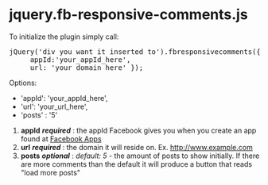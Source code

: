 jquery.fb-responsive-comments.js
================================


To initialize the plugin simply call:
 <pre>
jQuery('div you want it inserted to').fbresponsivecomments({
     appId:'your_appId_here',
     url: 'your_domain_here' });
</pre>
Options:
* 'appId': 'your_appId_here',              
* 'url': 'your_url_here',               
* 'posts' : '5'                           

1. **appId** _**required**_ : the appId Facebook gives you when you create an app found at [Facebook Apps](http://developers.facebook.com/apps)
2. **url** _**required**_ : the domain it will reside on. Ex. http://www.example.com 
3. **posts** _**optional**_  : _default: 5_  - the amount of posts to show initially. If there are more comments than the default it will produce a button that reads "load more posts"